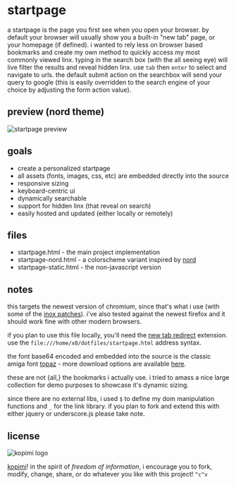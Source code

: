 # startpage

a startpage is the page you first see when you open your browser. by default your browser will usually show you a built-in "new tab" page, or your homepage (if defined). i wanted to rely less on browser based bookmarks and create my own method to quickly access my most commonly viewed linx. typing in the search box (with the all seeing eye) will live filter the results and reveal hidden linx. use `tab` then `enter` to select and navigate to urls. the default submit action on the searchbox will send your query to google (this is easily overridden to the search engine of your choice by adjusting the form action value).

## preview (nord theme)

![startpage preview](https://gist.githubusercontent.com/xero/cbcd5c38b695004c848b73e5c1c0c779/raw/17a66428a511943ccf80d9ed4d21a2b694f57ccf/start-page-preview.png)

## goals

* create a personalized startpage
* all assets (fonts, images, css, etc) are embedded directly into the source
* responsive sizing
* keyboard-centric ui
* dynamically searchable
* support for hidden linx (that reveal on search)
* easily hosted and updated (either locally or remotely)

## files

* startpage.html - the main project implementation
* startpage-nord.html - a colorscheme variant inspired by [nord](https://arcticicestudio.github.io/nord/)
* startpage-static.html - the non-javascript version

## notes

this targets the newest version of chromium, since that's what i use (with some of the [inox patches](https://git.io/inox)). i've also tested against the newest firefox and it should work fine with other modern browsers.

if you plan to use this file locally, you'll need the [new tab redirect](https://goo.gl/cew899) extension. use the `file:///home/x0/dotfiles/startpage.html` address syntax.

the font base64 encoded and embedded into the source is the classic amiga font [topaz](https://trueschool.se/html/fonts.html) - more download options are available [here](https://github.com/rewtnull/amigafonts).

these are not {all,} the bookmarks i actually use. i tried to amass a nice large collection for demo purposes to showcase it's dynamic sizing.

since there are no external libs, i used `$` to define my dom manipulation functions and `_` for the link library. if you plan to fork and extend this with either jquery or underscore.js please take note.

## license

![kopimi logo](https://gist.githubusercontent.com/xero/cbcd5c38b695004c848b73e5c1c0c779/raw/6b32899b0af238b17383d7a878a69a076139e72d/kopimi-sm.png)

[kopimi](https://kopimi.com)! in the spirit of _freedom of information_, i encourage you to fork, modify, change, share, or do whatever you like with this project! `^c^v`
